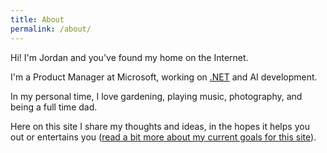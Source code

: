 ```yaml
---
title: About
permalink: /about/
---
```


Hi! I'm Jordan and you've found my home on the Internet.

I'm a Product Manager at Microsoft, working on [.NET](https://dotnet.microsoft.com/) and AI development.

In my personal time, I love gardening, playing music, photography, and being a full time dad.

Here on this site I share my thoughts and ideas, in the hopes it helps you out or entertains you ([read a bit more about my current goals for this site](https://jmatthiesen.github.io/general/hello-world/)).